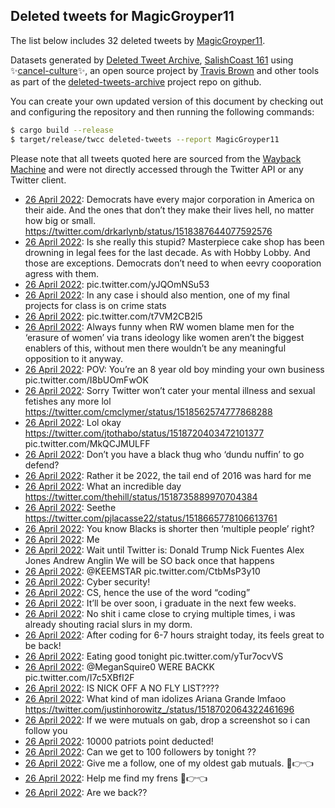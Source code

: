 ## Deleted tweets for MagicGroyper11

The list below includes 32 deleted tweets by
[MagicGroyper11](https://twitter.com/MagicGroyper11).



Datasets generated by [Deleted Tweet Archive](https://twitter.com/deletedtweet161), 
[SalishCoast 161](https://twitter.com/SalishCoastA) using 
✨[cancel-culture](https://github.com/travisbrown/cancel-culture)✨, an open source project by 
[Travis Brown](https://twitter.com/travisbrown) and other tools as part of the 
[deleted-tweets-archive](https://github.com/salcoast/deleted-tweets-archive/) project repo on github.

You can create your own updated version of this document by checking out and configuring the
repository and then running the following commands:

```bash
$ cargo build --release
$ target/release/twcc deleted-tweets --report MagicGroyper11
```

Please note that all tweets quoted here are sourced from the
[Wayback Machine](https://web.archive.org) and were not directly accessed through the Twitter API or
any Twitter client.

* [26 April 2022](https://web.archive.org/web/20220426072100/https://twitter.com/MagicGroyper11/status/1518852448659644416): Democrats have every major corporation in America on their aide.  And the ones that don’t they make their lives hell, no matter how big or small. https://twitter.com/drkarlynb/status/1518387644077592576 <!--1518852448659644416-->
* [26 April 2022](https://web.archive.org/web/20220426071841/https://twitter.com/MagicGroyper11/status/1518851905409228801): Is she really this stupid? Masterpiece cake shop has been drowning in legal fees for the last decade. As with Hobby Lobby.   And those are exceptions. Democrats don’t need to when eevry cooporation agress with them. <!--1518851905409228801-->
* [26 April 2022](https://web.archive.org/web/20220426055045/https://twitter.com/MagicGroyper11/status/1518829775573377029): pic.twitter.com/yJQOmNSu53 <!--1518829775573377029-->
* [26 April 2022](https://web.archive.org/web/20220426054413/https://twitter.com/MagicGroyper11/status/1518828183667326976): In any case i should also mention, one of my final projects for class is on crime stats <!--1518828183667326976-->
* [26 April 2022](https://web.archive.org/web/20220426053721/https://twitter.com/MagicGroyper11/status/1518826428900560898): pic.twitter.com/t7VM2CB2l5 <!--1518826428900560898-->
* [26 April 2022](https://web.archive.org/web/20220426053403/https://twitter.com/MagicGroyper11/status/1518825537405440000): Always funny when RW women blame men for the ‘erasure of women’ via trans ideology like women aren’t the biggest enablers of this, without men there wouldn’t be any meaningful opposition to it anyway. <!--1518825537405440000-->
* [26 April 2022](https://web.archive.org/web/20220426052214/https://twitter.com/MagicGroyper11/status/1518822516743045120): POV: You’re an 8 year old boy minding your own business pic.twitter.com/I8bUOmFwOK <!--1518822516743045120-->
* [26 April 2022](https://web.archive.org/web/20220426052013/https://twitter.com/MagicGroyper11/status/1518822114022858752): Sorry Twitter won’t cater your mental illness and sexual fetishes any more lol https://twitter.com/cmclymer/status/1518562574777868288 <!--1518822114022858752-->
* [26 April 2022](https://web.archive.org/web/20220426051913/https://twitter.com/MagicGroyper11/status/1518821876528824323): Lol okay  https://twitter.com/jtothabo/status/1518720403472101377  pic.twitter.com/MkQCJMULFF <!--1518821876528824323-->
* [26 April 2022](https://web.archive.org/web/20220426051724/https://twitter.com/MagicGroyper11/status/1518819329705455616): Don’t you have a black thug who ‘dundu nuffin’ to go defend? <!--1518819329705455616-->
* [26 April 2022](https://web.archive.org/web/20220426050231/https://twitter.com/MagicGroyper11/status/1518817703557009409): Rather it be 2022, the tail end of 2016 was hard for me <!--1518817703557009409-->
* [26 April 2022](https://web.archive.org/web/20220426045039/https://twitter.com/MagicGroyper11/status/1518814663907196928): What an incredible day https://twitter.com/thehill/status/1518735889970704384 <!--1518814663907196928-->
* [26 April 2022](https://web.archive.org/web/20220426044352/https://twitter.com/MagicGroyper11/status/1518812921773453313): Seethe https://twitter.com/pjlacasse22/status/1518665778106613761 <!--1518812921773453313-->
* [26 April 2022](https://web.archive.org/web/20220426044216/https://twitter.com/MagicGroyper11/status/1518812563974156288): You know Blacks is shorter then ‘multiple people’ right? <!--1518812563974156288-->
* [26 April 2022](https://web.archive.org/web/20220426043551/https://twitter.com/MagicGroyper11/status/1518810975176036358): Me <!--1518810975176036358-->
* [26 April 2022](https://web.archive.org/web/20220426041037/https://twitter.com/MagicGroyper11/status/1518804564631302145): Wait until Twitter is: Donald Trump Nick Fuentes Alex Jones Andrew Anglin  We will be SO back once that happens <!--1518804564631302145-->
* [26 April 2022](https://web.archive.org/web/20220426040911/https://twitter.com/MagicGroyper11/status/1518804230932504577): @KEEMSTAR  pic.twitter.com/CtbMsP3y10 <!--1518804230932504577-->
* [26 April 2022](https://web.archive.org/web/20220426033320/https://twitter.com/MagicGroyper11/status/1518795103065714689): Cyber security! <!--1518795103065714689-->
* [26 April 2022](https://web.archive.org/web/20220426033048/https://twitter.com/MagicGroyper11/status/1518794612332134401): CS, hence the use of the word “coding” <!--1518794612332134401-->
* [26 April 2022](https://web.archive.org/web/20220426032939/https://twitter.com/MagicGroyper11/status/1518794261554089984): It’ll be over soon, i graduate in the next few weeks. <!--1518794261554089984-->
* [26 April 2022](https://web.archive.org/web/20220426032621/https://twitter.com/MagicGroyper11/status/1518793333560074241): No shit i came close to crying multiple times, i was already shouting racial slurs in my dorm. <!--1518793333560074241-->
* [26 April 2022](https://web.archive.org/web/20220426032105/https://twitter.com/MagicGroyper11/status/1518792065366192129): After coding for 6-7 hours straight today, its feels great to be back! <!--1518792065366192129-->
* [26 April 2022](https://web.archive.org/web/20220426031753/https://twitter.com/MagicGroyper11/status/1518791383514894341): Eating good tonight pic.twitter.com/yTur7ocvVS <!--1518791383514894341-->
* [26 April 2022](https://web.archive.org/web/20220426030457/https://twitter.com/MagicGroyper11/status/1518788077430341633): @MeganSquire0  WERE BACKK pic.twitter.com/I7c5XBfI2F <!--1518788077430341633-->
* [26 April 2022](https://web.archive.org/web/20220426025437/https://twitter.com/MagicGroyper11/status/1518785407558725632): IS NICK OFF A NO FLY LIST???? <!--1518785407558725632-->
* [26 April 2022](https://web.archive.org/web/20220426025253/https://twitter.com/MagicGroyper11/status/1518784966095622144): What kind of man idolizes Ariana Grande lmfaoo https://twitter.com/justinhorowitz_/status/1518702064322461696 <!--1518784966095622144-->
* [26 April 2022](https://web.archive.org/web/20220426024716/https://twitter.com/MagicGroyper11/status/1518783552099258368): If we were mutuals on gab, drop a screenshot so i can follow you <!--1518783552099258368-->
* [26 April 2022](https://web.archive.org/web/20220426025048/https://twitter.com/MagicGroyper11/status/1518783343587848192): 10000 patriots point deducted! <!--1518783343587848192-->
* [26 April 2022](https://web.archive.org/web/20220426024241/https://twitter.com/MagicGroyper11/status/1518782378553925632): Can we get to 100  followers by tonight ?? <!--1518782378553925632-->
* [26 April 2022](https://web.archive.org/web/20220426023533/https://twitter.com/MagicGroyper11/status/1518780751746977793): Give me a follow, one of my oldest gab mutuals. 🥺👉👈 <!--1518780751746977793-->
* [26 April 2022](https://web.archive.org/web/20220426022049/https://twitter.com/MagicGroyper11/status/1518776830949400576): Help me find my frens 🥺👉👈 <!--1518776830949400576-->
* [26 April 2022](https://web.archive.org/web/20220426021626/https://twitter.com/MagicGroyper11/status/1518775925587906562): Are we back?? <!--1518775925587906562-->
